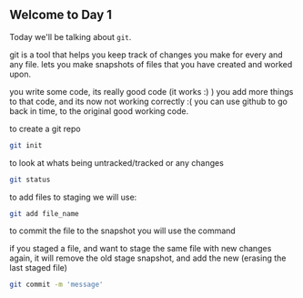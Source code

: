 ## Welcome to Day 1

Today we'll be talking about `git`.

git is a tool that helps you keep track of changes you make for every and any file. 
lets you make snapshots of files that you have created and worked upon.

you write some code, its really good code  (it works :) )
you add more things to that code, and its now not working correctly :(
you can use github to go back in time, to the original good working code.

to create a git repo

```sh
git init
```


to look at whats being untracked/tracked or any changes 

```sh
git status
```

to add files to staging we will use:

```sh
git add file_name
```

to commit the file to the snapshot you will use the command

if you staged a file, and want to stage the same file with new changes again,
it will remove the old stage snapshot, and add the new (erasing the last staged file)

```sh
git commit -m 'message'
```